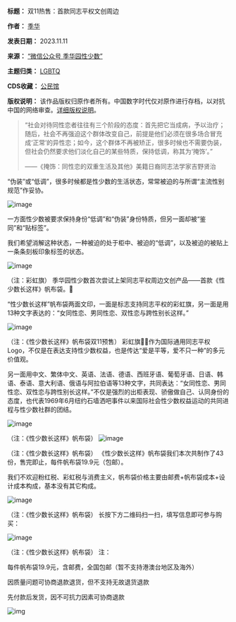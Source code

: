 

**标题：** 双11热售：首款同志平权文创周边  

**作者：** [季华](https://chinadigitaltimes.net/space/季华彩虹)  

**发表日期：** 2023.11.11  

**来源：** [“微信公众号 季华园性少数”](https://mp.weixin.qq.com/s/bN0leh_dpOBxsZtZr3p0WQ)  

**主题归类：** [LGBTQ](https://chinadigitaltimes.net/space/LGBTQ)  

**CDS收藏：** [公民馆](https://chinadigitaltimes.net/space/%E5%85%AC%E6%B0%91%E9%A6%86)  

**版权说明：** 该作品版权归原作者所有。中国数字时代仅对原作进行存档，以对抗中国的网络审查。[详细版权说明](https://chinadigitaltimes.net/chinese/copyright)。



> 
> “社会对待同性恋者往往有三个阶段的态度：首先把它当成病，予以治疗；随后，社会不再强迫这个群体改变自己，前提是他们必须在很多场合冒充成‘正常’的异性恋；如今，这个群体不再被矫正，很多时候也不需要伪装，但社会仍然要求他们淡化自己的某些特质，保持低调，称其为‘掩饰’。”
> 
> 
> ——《掩饰：同性恋的双重生活及其他》美籍日裔同志法学家吉野贤治
> 
> 
> 


“伪装”或“低调”，很多时候都是性少数的生活状态，常常被迫的与所谓“主流性别规范”作妥协。


![image](https://chinadigitaltimes.net/chinese/files/2023/11/post-702100-654fbc4caadc3.)


一方面性少数被要求保持身份“低调”和“伪装”身份特质，但另一面却被“鉴同”和“贴标签”。


我们希望消解这种状态，一种被迫的处于柜中、被迫的“低调”，以及被迫的被贴上一条条刻板印象标签的状态。


![image](https://chinadigitaltimes.net/chinese/files/2023/11/post-702100-654fbc4cb5faf.)  

（注：彩虹旗）
季华园性少数首次尝试上架同志平权周边文创产品——首款《性少数长这样》帆布袋。🌈


“性少数长这样”帆布袋两面文印，一面是标志支持同志平权的彩虹旗，另一面是用13种文字表达的：“女同性恋、男同性恋、双性恋与跨性别长这样。”


![image](https://chinadigitaltimes.net/chinese/files/2023/11/post-702100-654fbc4cc21ea.)  

（注：《性少数长这样》帆布袋双11预售）
彩虹旗🏳️‍🌈作为国际通用同志平权Logo，不仅是在表达支持性少数权益，也是传达“爱是平等，爱不只一种”的多元价值观。


另一面用中文、繁体中文、英语、法语、德语、西班牙语、葡萄牙语、日语、韩语、泰语、意大利语、俄语与阿拉伯语等13种文字，共同表达：“女同性恋、男同性恋、双性恋与跨性别长这样。”不仅是强烈的出柜表现、骄傲做自己、认同身份的态度，也代表1969年6月纽约石墙洒吧事件以来国际社会性少数权益运动的共同进程与性少数社群的团结。


![image](https://chinadigitaltimes.net/chinese/files/2023/11/post-702100-654fbc4cd28b4.)  

（注：《性少数长这样》帆布袋）
![image](https://chinadigitaltimes.net/chinese/files/2023/11/post-702100-654fbc4ce5018.)  

（注：《性少数长这样》帆布袋）
《性少数长这样》帆布袋我们本次共制作了43份，售完即止，每件帆布袋19.9元（包邮）。


我们不欢迎粉红税、彩虹税与消费主义，帆布袋价格主要由邮费+帆布袋成本+设计成本构成，基本没有其它构成。


![image](https://chinadigitaltimes.net/chinese/files/2023/11/post-702100-654fbc4ceef38.)  

（注：《性少数长这样》帆布袋）
长按下方二维码扫一扫，填写信息即可参与购买：


![image](https://chinadigitaltimes.net/chinese/files/2023/11/post-702100-654fbc4d02fac.png)  

（注：《性少数长这样》帆布袋）
注：


每件帆布袋19.9元，含邮费，全国包邮（暂不支持港澳台地区及海外）


因质量问题可协商退款退货，但不支持无故退货退款


先付款后发货，因不可抗力因素可协商退款


![img](https://chinadigitaltimes.net/chinese/files/2023/11/post-702100-654fbc4d13006.png)













